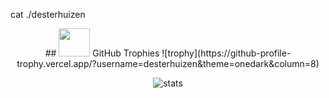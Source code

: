 cat ./desterhuizen
  
<div align="center">
## <img src="https://media.giphy.com/media/YMwJF1OQAlbnf6HFjd/giphy.gif" width="50" height="45"> GitHub Trophies
![trophy](https://github-profile-trophy.vercel.app/?username=desterhuizen&theme=onedark&column=8)

![stats](https://github-readme-stats.vercel.app/api?username=desterhuizen&hide=prs,contribs&show_icons=true&theme=nord)
</div>

